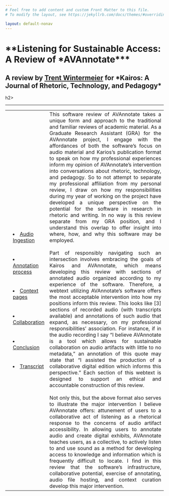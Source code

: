 ```yaml
---
# Feel free to add content and custom Front Matter to this file.
# To modify the layout, see https://jekyllrb.com/docs/themes/#overriding-theme-defaults

layout: default-nonav
---
```

<p align="center">
<h1>
**Listening for Sustainable Access: A Review of *AVAnnotate***
</h1>
 <h2>
A review by <a href="www.trentwintermeier.com">Trent Wintermeier</a> for *Kairos: A Journal of Rhetoric, Technology, and Pedagogy*
 </h2>h2>
</p>

---

<head>
<link rel="stylesheet" type="text/css" href="style.css">
</head>

<p>
<table style="width:100%">
   <td> <td width="15%">
<li><a href="https://trentwintermeier.github.io/AVAnnotate-Kairos-Review/audio-ingestion">Audio Ingestion</a></li>
<br><br>
<li><a href="https://github.com/trentwintermeier/AVAnnotate-Kairos-Review/blob/9b183827854007e98f3cd596708a785fe52aafd2/pages/audio-ingestion.md">Annotation process</a></li>
<br><br>
<li><a href="https://github.com/trentwintermeier/AVAnnotate-Kairos-Review/blob/9b183827854007e98f3cd596708a785fe52aafd2/pages/audio-ingestion.md">Context pages</a></li>
<br><br>
<li><a href="https://github.com/trentwintermeier/AVAnnotate-Kairos-Review/blob/9b183827854007e98f3cd596708a785fe52aafd2/pages/audio-ingestion.md">Collaboration</a></li>
<br><br>
<li><a href="https://github.com/trentwintermeier/AVAnnotate-Kairos-Review/blob/9b183827854007e98f3cd596708a785fe52aafd2/pages/audio-ingestion.md">Conclusion</a></li>
<br><br>
<li><a href="https://trentwintermeier.github.io/AVAnnotate-Kairos-Review/transcript">Transcript</a></li>
   </td>
    <td>
      <div style="text-align: justify">
     This software review of AVAnnotate takes a unique form and approach to the traditional and familiar reviews of academic material. As a Graduate Research Assistant (GRA) for the AVAnnotate project, I engage with the affordances of both the software’s focus on audio material and Karios’s publication format to speak on how my professional experiences inform my opinion of AVAnnotate’s intervention into conversations about rhetoric, technology, and pedagogy. So to not attempt to separate my professional affiliation from my personal review, I draw on how my responsibilities during my year of working on the project have developed a unique perspective on the potential for the software in research in rhetoric and writing. In no way is this review separate from my GRA position, and I understand this overlap to offer insight into where, how, and why this software may be employed.
<br><br>
Part of responsibly navigating such an intersection involves embracing the goals of Kairos and AVAnnotate, which means developing this review with sections of annotated audio organized according to my experience of the software. Therefore, a webtext utilizing AVAnnotate’s software offers the most acceptable intervention into how my positions inform this review. This looks like [3] sections of recorded audio (with transcripts available) and annotations of such audio that expand, as necessary, on my professional responsibilities’ association. For instance, if in the audio recording I say “I believe AVAnnotate is a tool which allows for sustainable collaboration on audio artifacts with little to no metadata,” an annotation of this quote may state that “I assisted the production of a collaborative digital edition which informs this perspective.” Each section of this webtext is designed to support an ethical and accountable construction of this review.
<br><br>
Not only this, but the above format also serves to illustrate the major intervention I believe AVAnnotate offers: attunement of users to a collaborative act of listening as a rhetorical response to the concerns of audio artifact accessibility. In allowing users to annotate audio and create digital exhibits, AVAnnotate teaches users, as a collective, to actively listen to and use sound as a method for developing access to knowledge and information which is frequently difficult to locate. I find in this review that the software’s infrastructure, collaborative potential, exercise of annotating, audio file hosting, and context curation develop this major intervention. 
      </div>
    </td>



